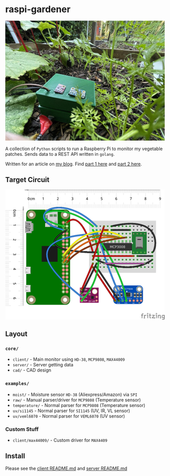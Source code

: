 # raspi-gardener

![docs/hardware.jpg](docs/hardware.jpg)

A collection of `Python` scripts to run a Raspberry Pi to monitor my vegetable patches. Sends data to a REST API written in `golang`.

Written for an article on [my blog](https://chollinger.com/blog). Find [part 1 here](https://chollinger.com/blog/2021/04/raspberry-pi-gardening-monitoring-a-vegetable-garden-using-a-raspberry-pi-part-1) and [part 2 here](https://chollinger.com/blog/2021/07/raspberry-pi-gardening-monitoring-a-vegetable-garden-using-a-raspberry-pi-part-2-3d-printing/).


## Target Circuit
![docs/full_bb.png](docs/full_bb.png)

## Layout

### `core/`
- `client/` - Main monitor using `HD-38`, `MCP9808`, `MAX44009` 
- `server/` - Server getting data
- `cad/` - CAD design 

### `examples/`
- `moist/` - Moisture sensor `HD-38` (Aliexpress/Amazon) via `SPI`
- `raw/` - Manual parser/driver for `MCP9808` (Temperature sensor) 
- `temperature/` - Normal parser for `MCP9808` (Temperature sensor)
- `uv/si1145` - Normal parser for `SI1145` (UV, IR, VL sensor)
- `uv/veml6070` - Normal parser for `VEML6070` (UV sensor)

### Custom Stuff
- `client/max44009/` - Custom driver for `MAX4409`

## Install
Please see the [client README.md](client/README.md) and [server README.md](server/README.md)
